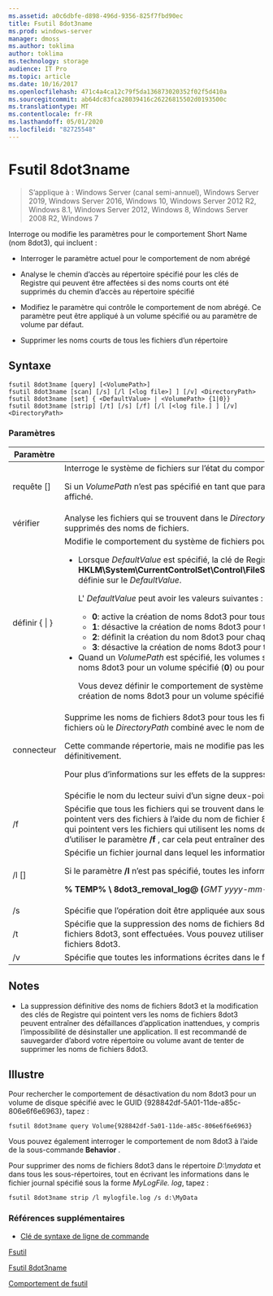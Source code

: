 ```yaml
---
ms.assetid: a0c6dbfe-d898-496d-9356-825f7fbd90ec
title: Fsutil 8dot3name
ms.prod: windows-server
manager: dmoss
ms.author: toklima
author: toklima
ms.technology: storage
audience: IT Pro
ms.topic: article
ms.date: 10/16/2017
ms.openlocfilehash: 471c4a4ca12c79f5da136873020352f02f5d410a
ms.sourcegitcommit: ab64dc83fca28039416c26226815502d0193500c
ms.translationtype: MT
ms.contentlocale: fr-FR
ms.lasthandoff: 05/01/2020
ms.locfileid: "82725548"
---
```

# <a name="fsutil-8dot3name"></a>Fsutil 8dot3name

> S’applique à : Windows Server (canal semi-annuel), Windows Server 2019, Windows Server 2016, Windows 10, Windows Server 2012 R2, Windows 8.1, Windows Server 2012, Windows 8, Windows Server 2008 R2, Windows 7

Interroge ou modifie les paramètres pour le comportement Short Name (nom 8dot3), qui incluent :

-   Interroger le paramètre actuel pour le comportement de nom abrégé

-   Analyse le chemin d’accès au répertoire spécifié pour les clés de Registre qui peuvent être affectées si des noms courts ont été supprimés du chemin d’accès au répertoire spécifié

-   Modifiez le paramètre qui contrôle le comportement de nom abrégé. Ce paramètre peut être appliqué à un volume spécifié ou au paramètre de volume par défaut.

-   Supprimer les noms courts de tous les fichiers d’un répertoire



## <a name="syntax"></a>Syntaxe

```
fsutil 8dot3name [query] [<VolumePath>]
fsutil 8dot3name [scan] [/s] [/l [<log file>] ] [/v] <DirectoryPath>
fsutil 8dot3name [set] { <DefaultValue> | <VolumePath> {1|0}}
fsutil 8dot3name [strip] [/t] [/s] [/f] [/l [<log file.] ] [/v] <DirectoryPath>
```

### <a name="parameters"></a>Paramètres

|                 Paramètre                 |                                                                                                                                                                                                                                                                                                                                                                                                                                                                                                                                                                                    Description                                                                                                                                                                                                                                                                                                                                                                                                                                                                                                                                                                                    |
|-------------------------------------------|-----------------------------------------------------------------------------------------------------------------------------------------------------------------------------------------------------------------------------------------------------------------------------------------------------------------------------------------------------------------------------------------------------------------------------------------------------------------------------------------------------------------------------------------------------------------------------------------------------------------------------------------------------------------------------------------------------------------------------------------------------------------------------------------------------------------------------------------------------------------------------------------------------------------------------------------------------------------------------------------------------------------------------------------------------------------------------------------------------------------------------------------------------------------------------------|
|           requête [<VolumePath>]            |                                                                                                                                                                                                                                                                                                                                                                                                                                                                           Interroge le système de fichiers sur l’état du comportement de création du nom abrégé 8dot3.<p>Si un *VolumePath* n’est pas spécifié en tant que paramètre, le paramètre de comportement de création de 8dot3name par défaut pour tous les volumes est affiché.                                                                                                                                                                                                                                                                                                                                                                                                                                                                            |
|           vérifier<DirectoryPath>            |                                                                                                                                                                                                                                                                                                                                                                                                                                                                                                        Analyse les fichiers qui se trouvent dans le *DirectoryPath* spécifié pour les clés de Registre qui peuvent être affectées si les noms abrégés 8dot3 ont été supprimés des noms de fichiers.                                                                                                                                                                                                                                                                                                                                                                                                                                                                                                         |
| définir { <DefaultValue> &#124; <VolumePath>} | Modifie le comportement du système de fichiers pour la création de noms 8dot3 dans les cas suivants :<p><ul><li>Lorsque *DefaultValue* est spécifié, la clé de Registre **HKLM\System\CurrentControlSet\Control\FileSystem\NtfsDisable8dot3NameCreationNtfsDisable8dot3NameCreationNtfsDisable8dot3NameCreation**est définie sur le *DefaultValue*.<p>    L' *DefaultValue* peut avoir les valeurs suivantes :<p><ul><li>**0**: active la création de noms 8dot3 pour tous les volumes sur le système.</li><li>**1**: désactive la création de noms 8dot3 pour tous les volumes sur le système.</li><li>**2**: définit la création du nom 8dot3 pour chaque volume.</li><li>**3**: désactive la création de noms 8dot3 pour tous les volumes, à l’exception du volume système.</li></ul></li><li>Quand un *VolumePath* est spécifié, les volumes spécifiés sur les propriétés de l’indicateur de disque 8dot3name sont configurés pour activer la création de noms 8dot3 pour un volume spécifié (**0**) ou pour désactiver la création de noms 8dot3 sur le volume spécifié (**1**).<p>    Vous devez définir le comportement de système de fichiers par défaut pour la création de nom 8dot3 sur la valeur **2** avant de pouvoir activer ou désactiver la création de noms 8dot3 pour un volume spécifié.</li></ul> |
|           connecteur<DirectoryPath>           |                                                                                                                                                                                                                                                                                                                  Supprime les noms de fichiers 8dot3 pour tous les fichiers qui se trouvent dans le *DirectoryPath*spécifié. Le nom de fichier 8dot3 n’est pas supprimé pour les fichiers où le *DirectoryPath* combiné avec le nom de fichier contient plus de 260 caractères.<p>Cette commande répertorie, mais ne modifie pas les clés de Registre qui pointent vers les fichiers dont les noms de fichiers 8dot3 ont été supprimés définitivement.<p>Pour plus d’informations sur les effets de la suppression définitive des noms de fichiers 8dot3 des fichiers, consultez la [section Notes](Fsutil-8dot3name.md#BKMK_remarks).                                                                                                                                                                                                                                                                                                                  |
|               <VolumePath>                |                                                                                                                                                                                                                                                                                                                                                                                                                                                                                                                                       Spécifie le nom du lecteur suivi d’un signe deux-points ou du GUID au format **volume {**<em>GUID</em>**}**.                                                                                                                                                                                                                                                                                                                                                                                                                                                                                                                                       |
|                    /f                     |                                                                                                                                                                                                                                                                                                   Spécifie que tous les fichiers qui se trouvent dans les *DirectoryPath* spécifiés ont des noms de fichiers 8dot3 supprimés, même s’il existe des clés de Registre qui pointent vers des fichiers à l’aide du nom de fichier 8dot3. Dans ce cas, l’opération supprime les noms de fichiers 8dot3, mais ne modifie pas les clés de Registre qui pointent vers les fichiers qui utilisent les noms de fichiers 8dot3. **Avertissement :** Il est recommandé de sauvegarder votre répertoire ou volume avant d’utiliser le paramètre **/f** , car cela peut entraîner des échecs d’application inattendus, y compris l’impossibilité de désinstaller des programmes.                                                                                                                                                                                                                                                                                                    |
|              /l [<log file>]              |                                                                                                                                                                                                                                                                                                                                                                                                                                                                  Spécifie un fichier journal dans lequel les informations sont écrites.<p>Si le paramètre **/l** n’est pas spécifié, toutes les informations sont écrites dans le fichier journal par défaut :<p>**% TEMP% \ 8dot3_removal_log@ (**<em>GMT yyyy-mm-jj hh-mm-ss</em>**). log**                                                                                                                                                                                                                                                                                                                                                                                                                                                                   |
|                    /s                     |                                                                                                                                                                                                                                                                                                                                                                                                                                                                                                                                      Spécifie que l’opération doit être appliquée aux sous-répertoires du *DirectoryPath*spécifié.                                                                                                                                                                                                                                                                                                                                                                                                                                                                                                                                       |
|                    /t                     |                                                                                                                                                                                                                                                                                                                                                                                                                                                          Spécifie que la suppression des noms de fichiers 8dot3 doit être exécutée en mode test. Toutes les opérations, à l’exception de la suppression réelle des noms de fichiers 8dot3, sont effectuées. Vous pouvez utiliser le mode test pour découvrir quelles clés de Registre pointent vers des fichiers qui utilisent les noms de fichiers 8dot3.                                                                                                                                                                                                                                                                                                                                                                                                                                                           |
|                    /v                     |                                                                                                                                                                                                                                                                                                                                                                                                                                                                                                                                       Spécifie que toutes les informations écrites dans le fichier journal sont également affichées sur la ligne de commande.                                                                                                                                                                                                                                                                                                                                                                                                                                                                                                                                       |

## <a name="remarks"></a><a name="BKMK_remarks"></a>Notes 

-   La suppression définitive des noms de fichiers 8dot3 et la modification des clés de Registre qui pointent vers les noms de fichiers 8dot3 peuvent entraîner des défaillances d’application inattendues, y compris l’impossibilité de désinstaller une application. Il est recommandé de sauvegarder d’abord votre répertoire ou volume avant de tenter de supprimer les noms de fichiers 8dot3.

## <a name="examples"></a><a name="BKMK_examples"></a>Illustre
Pour rechercher le comportement de désactivation du nom 8dot3 pour un volume de disque spécifié avec le GUID {928842df-5A01-11de-a85c-806e6f6e6963}, tapez :

```
fsutil 8dot3name query Volume{928842df-5a01-11de-a85c-806e6f6e6963}
```

Vous pouvez également interroger le comportement de nom 8dot3 à l’aide de la sous-commande **Behavior** .

Pour supprimer des noms de fichiers 8dot3 dans le répertoire *D:\mydata* et dans tous les sous-répertoires, tout en écrivant les informations dans le fichier journal spécifié sous la forme *MyLogFile. log*, tapez :

```
fsutil 8dot3name strip /l mylogfile.log /s d:\MyData
```

### <a name="additional-references"></a>Références supplémentaires
- [Clé de syntaxe de ligne de commande](command-line-syntax-key.md)

[Fsutil](Fsutil.md)

[Fsutil 8dot3name](Fsutil-8dot3name.md)

[Comportement de fsutil](Fsutil-behavior.md)


